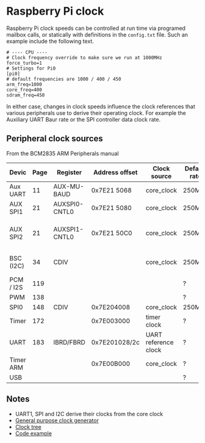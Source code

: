 # Raspberry Pi clock

Raspberry Pi clock speeds can be controlled at run time via programed mailbox calls, or statically with definitions in the ```config.txt``` file. Such an example include the following text.

```
# ---- CPU ----
# Clock frequency override to make sure we run at 1000MHz
force_turbo=1
# Settings for Pi0
[pi0]
# default frequencies are 1000 / 400 / 450
arm_freq=1000
core_freq=400
sdram_freq=450
```

In either case, changes in clock speeds influence the clock references that various peripherals use to derive their operating clock. For example the Auxiliary UART Baur rate or the SPI controller data clock rate.

## Peripheral clock sources

From the BCM2835 ARM Peripherals manual

| Devic     | Page | Register      | Address offset | Clock source         | Default rate | Notes                   |
|-----------|------|---------------|----------------|----------------------|--------------|-------------------------|
| Aux UART  |  11  | AUX-MU-BAUD   | 0x7E21 5068    | core_clock           | 250MHz       |                         |
| AUX SPI1  |  21  | AUXSPI0-CNTL0 | 0x7E21 5080    | core_clock           | 250MHz       |                         |
| AUX SPI2  |  21  | AUXSPI1-CNTL0 | 0x7E21 50C0    | core_clock           | 250MHz       | No user GPIO pin access |
| BSC (I2C) |  34  | CDIV          |                | core_clock           | 250MHz       | Manual states 150Mhz    |
| PCM / I2S | 119  |               |                |                      | ?            |                         |
| PWM       | 138  |               |                |                      | ?            |                         |
| SPI0      | 148  | CDIV          | 0x7E204008     | core_clock           | 250MHz       |                         |
| Timer     | 172  |               | 0x7E003000     | timer clock          | ?            |                         |
| UART      | 183  | IBRD/FBRD     | 0x7E201028/2c  | UART reference clock | ?            |                         |
| Timer ARM |      |               | 0x7E00B000     | core_clock           | ?            |                         |
| USB       |      |               |                |                      | ?            |                         |

## Notes

- UART1, SPI and I2C derive their clocks from the core clock
- [General purpose clock generator](https://www.tablix.org/~avian/blog/archives/2018/02/notes_on_the_general_purpose_clock_on_bcm2835/)
- [Clock tree](https://elinux.org/The_Undocumented_Pi#Clocks)
- [Code example](https://github.com/BrianSidebotham/arm-tutorial-rpi/blob/master/part-5/armc-014/armc-014.c)

